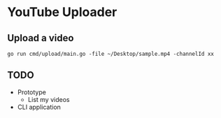# YouTube Uploader

## Upload a video

```
go run cmd/upload/main.go -file ~/Desktop/sample.mp4 -channelId xx
```

## TODO

* Prototype
  * List my videos
* CLI application
